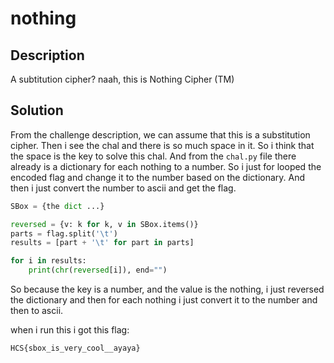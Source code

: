 # nothing

## Description

A subtitution cipher? naah, this is Nothing Cipher (TM)

## Solution

From the challenge description, we can assume that this is a substitution cipher. Then i see the chal and there is so much space in it. So i think that the space is the key to solve this chal. And from the `chal.py` file there already is a dictionary for each nothing to a number. So i just for looped the encoded flag and change it to the number based on the dictionary. And then i just convert the number to ascii and get the flag.

```python
SBox = {the dict ...}

reversed = {v: k for k, v in SBox.items()}
parts = flag.split('\t')
results = [part + '\t' for part in parts]

for i in results:
    print(chr(reversed[i]), end="") 
```

So because the key is a number, and the value is the nothing, i just reversed the dictionary and then for each nothing i just convert it to the number and then to ascii.

when i run this i got this flag:

`HCS{sbox_is_very_cool__ayaya}`
